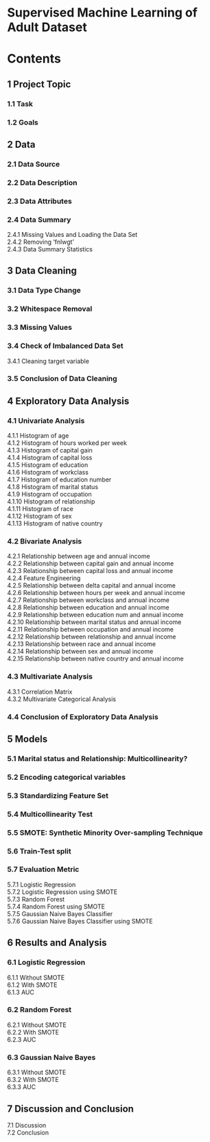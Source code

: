# Supervised Machine Learning of Adult Dataset

# Contents

## 1 Project Topic
### 1.1 Task
### 1.2 Goals

## 2 Data
### 2.1 Data Source
### 2.2 Data Description
### 2.3 Data Attributes
### 2.4 Data Summary
2.4.1 Missing Values and Loading the Data Set
<br>2.4.2 Removing ‘fnlwgt’
<br>2.4.3 Data Summary Statistics

## 3 Data Cleaning 
### 3.1 Data Type Change
### 3.2 Whitespace Removal
### 3.3 Missing Values
### 3.4 Check of Imbalanced Data Set 
3.4.1 Cleaning target variable
### 3.5 Conclusion of Data Cleaning

## 4 Exploratory Data Analysis
### 4.1 Univariate Analysis
4.1.1 Histogram of age
<br>4.1.2 Histogram of hours worked per week
<br>4.1.3 Histogram of capital gain
<br>4.1.4 Histogram of capital loss
<br>4.1.5 Histogram of education
<br>4.1.6 Histogram of workclass
<br>4.1.7 Histogram of education number
<br>4.1.8 Histogram of marital status
<br>4.1.9 Histogram of occupation
<br>4.1.10 Histogram of relationship
<br>4.1.11 Histogram of race
<br>4.1.12 Histogram of sex
<br>4.1.13 Histogram of native country
### 4.2 Bivariate Analysis
4.2.1 Relationship between age and annual income
<br>4.2.2 Relationship between capital gain and annual income
<br>4.2.3 Relationship between capital loss and annual income
<br>4.2.4 Feature Engineering
<br>4.2.5 Relationship between delta capital and annual income
<br>4.2.6 Relationship between hours per week and annual income
<br>4.2.7 Relationship between workclass and annual income
<br>4.2.8 Relationship between education and annual income
<br>4.2.9 Relationship between education num and annual income
<br>4.2.10 Relationship between marital status and annual income
<br>4.2.11 Relationship between occupation and annual income
<br>4.2.12 Relationship between relationship and annual income
<br>4.2.13 Relationship between race and annual income
<br>4.2.14 Relationship between sex and annual income
<br>4.2.15 Relationship between native country and annual income
### 4.3 Multivariate Analysis
4.3.1 Correlation Matrix
<br>4.3.2 Multivariate Categorical Analysis
### 4.4 Conclusion of Exploratory Data Analysis

## 5 Models
### 5.1 Marital status and Relationship: Multicollinearity?
### 5.2 Encoding categorical variables
### 5.3 Standardizing Feature Set
### 5.4 Multicollinearity Test
### 5.5 SMOTE: Synthetic Minority Over-sampling Technique
### 5.6 Train-Test split
### 5.7 Evaluation Metric
5.7.1 Logistic Regression
<br>5.7.2 Logistic Regression using SMOTE
<br>5.7.3 Random Forest
<br>5.7.4 Random Forest using SMOTE
<br>5.7.5 Gaussian Naive Bayes Classifier
<br>5.7.6 Gaussian Naive Bayes Classifier using SMOTE

## 6 Results and Analysis
### 6.1 Logistic Regression
6.1.1 Without SMOTE
<br>6.1.2 With SMOTE
<br>6.1.3 AUC
### 6.2 Random Forest
6.2.1 Without SMOTE
<br>6.2.2 With SMOTE
<br>6.2.3 AUC
### 6.3 Gaussian Naive Bayes
6.3.1 Without SMOTE
<br>6.3.2 With SMOTE
<br>6.3.3 AUC

## 7 Discussion and Conclusion
7.1 Discussion
<br>7.2 Conclusion
